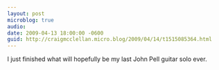 ```yaml
---
layout: post
microblog: true
audio: 
date: 2009-04-13 18:00:00 -0600
guid: http://craigmcclellan.micro.blog/2009/04/14/t1515085364.html
---
```

I just finished what will hopefully be my last John Pell guitar solo ever.
